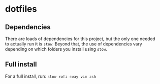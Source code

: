 # dotfiles

## Dependencies

There are loads of dependencies for this project, but the only one needed to actually run it is `stow`. Beyond that, the use of dependencies vary depending on which folders you install using `stow`.

## Full install

For a full install, run: `stow rofi sway vim zsh`
